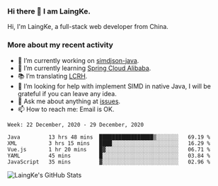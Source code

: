 ### Hi there 👋 I am LaingKe.

Hi, I'm LaingKe, a full-stack web developer from China.

### More about my recent activity

- 🔭 I’m currently working on [simdjson-java](https://github.com/laingke/simdjson-java).
- 🌱 I’m currently learning [Spring Cloud Alibaba](https://github.com/alibaba/spring-cloud-alibaba).
- :books: I’m translating [LCRH](https://github.com/LCTT/LCRH).
- 🤔 I’m looking for help with implement SIMD in native Java, I will be grateful if you can leave any idea.
- 💬 Ask me about anything at [issues](https://github.com/laingke/laingke/issues).
- 📫 How to reach me: Email is OK.

<!--START_SECTION:waka-->
```text
Week: 22 December, 2020 - 29 December, 2020

Java         13 hrs 48 mins  █████████████████▒░░░░░░░   69.19 % 
XML          3 hrs 15 mins   ████░░░░░░░░░░░░░░░░░░░░░   16.29 % 
Vue.js       1 hr 20 mins    █▓░░░░░░░░░░░░░░░░░░░░░░░   06.71 % 
YAML         45 mins         █░░░░░░░░░░░░░░░░░░░░░░░░   03.84 % 
JavaScript   35 mins         ▓░░░░░░░░░░░░░░░░░░░░░░░░   02.96 % 
```
<!--END_SECTION:waka-->

![LaingKe's GitHub Stats](https://github-readme-stats.vercel.app/api?username=laingke&show_icons=true&theme=nightowl&count_private=true)
